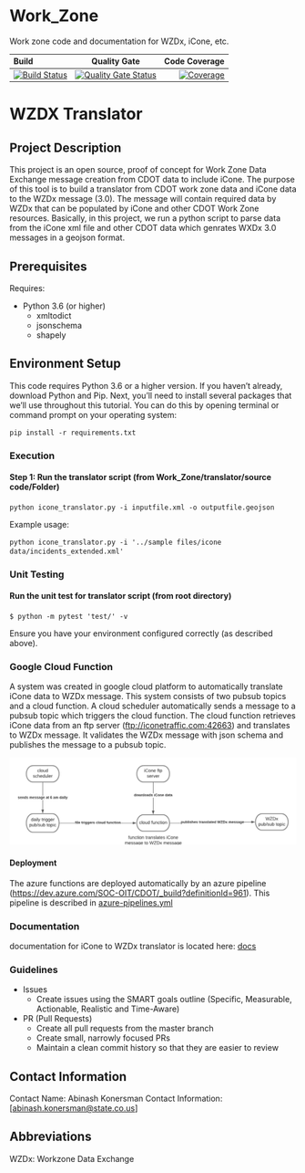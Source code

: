 # Work_Zone
Work zone code and documentation for WZDx, iCone, etc.


| Build                                                                                                              |                                                                                             Quality Gate                                                                                             |                                                                                                                                                                         Code Coverage |
| :----------------------------------------------------------------------------------------------------------------- | :--------------------------------------------------------------------------------------------------------------------------------------------------------------------------------------------------: | ------------------------------------------------------------------------------------------------------------------------------------------------------------------------------------: |
| [![Build Status](https://travis-ci.com/CDOT-CV/Work_Zone.svg?branch=dev)](https://travis-ci.com/CDOT-CV/Work_Zone) | [![Quality Gate Status](https://sonarcloud.io/api/project_badges/measure?branch=dev&project=CDOT-CV_Work_Zone&metric=alert_status)](https://sonarcloud.io/dashboard?id=CDOT-CV_Work_Zone&branch=dev) | [![Coverage](https://sonarcloud.io/api/project_badges/measure?branch=dev&project=CDOT-CV_Work_Zone&metric=coverage)](https://sonarcloud.io/dashboard?id=CDOT-CV_Work_Zone&branch=dev) |



# WZDX Translator

## Project Description

This project is an open source, proof of concept for Work Zone Data Exchange message creation from CDOT data to include iCone. The purpose of this tool is to  build a translator from CDOT work zone data and iCone data to the WZDx message (3.0). The message will contain required data by WZDx that can be populated by iCone and other CDOT Work Zone resources. Basically, in this project, we run a python script to parse data from the iCone xml file and other CDOT data which genrates WXDx 3.0 messages in a geojson format.

## Prerequisites

Requires:

- Python 3.6 (or higher)
  - xmltodict
  - jsonschema
  - shapely
   
  
## Environment Setup

This code requires Python 3.6 or a higher version. If you haven’t already, download Python and Pip. Next, you’ll need to install several packages that we’ll use throughout this tutorial. You can do this by opening terminal or command prompt on your operating system:

```
pip install -r requirements.txt
```





### Execution

#### Step 1: Run the translator script (from Work_Zone/translator/source code/Folder)

```
python icone_translator.py -i inputfile.xml -o outputfile.geojson
```
Example usage:
```
python icone_translator.py -i '../sample files/icone data/incidents_extended.xml' 
```

### Unit Testing


#### Run the unit test for translator script (from root directory)

```
$ python -m pytest 'test/' -v
```
Ensure you have your environment configured correctly (as described above).


### Google Cloud Function

A system was created in google cloud platform to automatically translate iCone data to WZDx message. This system consists of two pubsub topics and a cloud function. A cloud scheduler automatically sends a message to a pubsub topic which triggers the cloud function. The cloud function retrieves iCone data from an ftp server (ftp://iconetraffic.com:42663) and translates to WZDx message. It validates the WZDx message with json schema and publishes the message to a pubsub topic.


![alt text](translator/GCP_cloud_function/iCone%20Translator%20block%20diagram.png)


#### Deployment
The azure functions are deployed automatically by an azure pipeline (https://dev.azure.com/SOC-OIT/CDOT/_build?definitionId=961). This pipeline is described in [azure-pipelines.yml](azure-pipelines.yml)

### Documentation

documentation for iCone to WZDx translator is located here: [docs](translator/docs)

### Guidelines

- Issues
  - Create issues using the SMART goals outline (Specific, Measurable, Actionable, Realistic and Time-Aware)
- PR (Pull Requests)
  - Create all pull requests from the master branch
  - Create small, narrowly focused PRs
  - Maintain a clean commit history so that they are easier to review
  
  
## Contact Information

Contact Name: Abinash Konersman
Contact Information: [abinash.konersman@state.co.us]

## Abbreviations

WZDx: Workzone Data Exchange

